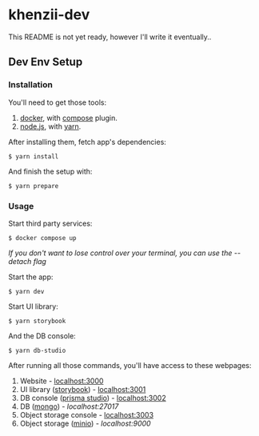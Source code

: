 # khenzii-dev

This README is not yet ready, however I'll write it eventually..

## Dev Env Setup

### Installation

You'll need to get those tools:

1. [docker](https://github.com/docker/cli), with [compose](https://github.com/docker/compose) plugin.
2. [node.js](https://github.com/nodejs/node), with [yarn](https://github.com/yarnpkg/yarn).

After installing them, fetch app's dependencies:

```shell
$ yarn install
```

And finish the setup with:
```shell
$ yarn prepare
```

### Usage

Start third party services:

```shell
$ docker compose up
```

*If you don't want to lose control over your terminal, you can use the --detach flag*

Start the app:

```shell
$ yarn dev
```

Start UI library:

```shell
$ yarn storybook
```

And the DB console: 

```shell
$ yarn db-studio
```

After running all those commands, you'll have access to these webpages:

1. Website - [localhost:3000](http://localhost:3000)
2. UI library ([storybook](https://github.com/storybookjs/storybook/)) - [localhost:3001](http://localhost:3001)
3. DB console ([prisma studio](https://github.com/prisma/studio)) - [localhost:3002](http://localhost:3002)
4. DB ([mongo](https://github.com/mongodb/mongo)) - *localhost:27017*
5. Object storage console - [localhost:3003](http://localhost:3003)
6. Object storage ([minio](https://github.com/minio/minio)) - *localhost:9000*

